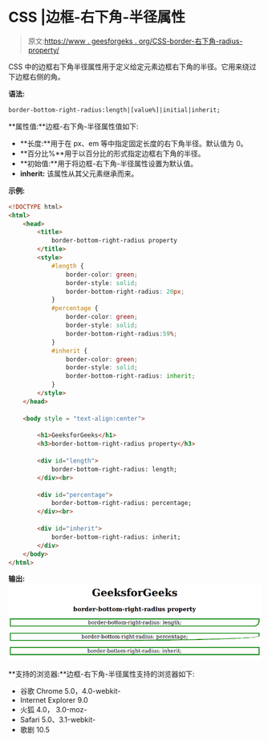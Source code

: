 # CSS |边框-右下角-半径属性

> 原文:[https://www . geesforgeks . org/CSS-border-右下角-radius-property/](https://www.geeksforgeeks.org/css-border-bottom-right-radius-property/)

CSS 中的边框右下角半径属性用于定义给定元素边框右下角的半径。它用来绕过下边框右侧的角。

**语法:**

```html
border-bottom-right-radius:length|[value%]|initial|inherit;
```

**属性值:**边框-右下角-半径属性值如下:

*   **长度:**用于在 px、em 等中指定固定长度的右下角半径。默认值为 0。
*   **百分比%**用于以百分比的形式指定边框右下角的半径。
*   **初始值:**用于将边框-右下角-半径属性设置为默认值。
*   **inherit:** 该属性从其父元素继承而来。

**示例:**

```html
<!DOCTYPE html>
<html>
    <head>
        <title>
            border-bottom-right-radius property
        </title>
        <style>
            #length {
                border-color: green;
                border-style: solid;
                border-bottom-right-radius: 20px;
            }
            #percentage {
                border-color: green;
                border-style: solid;
                border-bottom-right-radius:59%;
            }
            #inherit {
                border-color: green;
                border-style: solid;
                border-bottom-right-radius: inherit;
            }
        </style>
    </head>

    <body style = "text-align:center">

        <h1>GeeksforGeeks</h1>
        <h3>border-bottom-right-radius property</h3>

        <div id="length">
            border-bottom-right-radius: length;
        </div><br>

        <div id="percentage">
            border-bottom-right-radius: percentage;
        </div><br>

        <div id="inherit">
            border-bottom-right-radius: inherit;
        </div>
    </body>
</html>                    
```

**输出:**
![](img/ca3e24f0095517f8f2d9643659344f97.png)

**支持的浏览器:**边框-右下角-半径属性支持的浏览器如下:

*   谷歌 Chrome 5.0，4.0-webkit-
*   Internet Explorer 9.0
*   火狐 4.0， 3.0-moz-
*   Safari 5.0、3.1-webkit-
*   歌剧 10.5